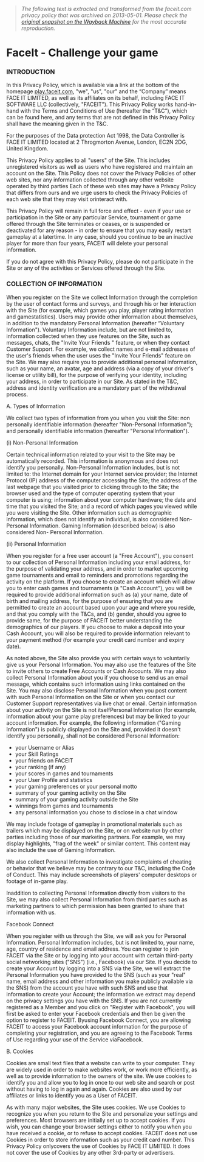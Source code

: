 > *The following text is extracted and transformed from the faceit.com privacy policy that was archived on 2013-05-01. Please check the [original snapshot on the Wayback Machine](https://web.archive.org/web/20130501202111id_/http%3A//faceit.com/privacy) for the most accurate reproduction.*

# FaceIt - Challenge your game

### INTRODUCTION

In this Privacy Policy, which is available via a link at the bottom of the homepage [play.faceit.com](https://web.archive.org/web/20130501202111id_/http%3A//faceit.com/play.faceit.com), "we", "us", "our" and the “Company” means FACE IT LIMITED, as well as its affiliates on its behalf, including FACE IT SOFTWARE LLC (collectively, "FACEIT"). This Privacy Policy works hand-in-hand with the Terms and Conditions of Use (hereafter the “T&C”), which can be found here, and any terms that are not defined in this Privacy Policy shall have the meaning given in the T&C.

For the purposes of the Data protection Act 1998, the Data Controller is FACE IT LIMITED located at 2 Throgmorton Avenue, London, EC2N 2DG, United Kingdom.

This Privacy Policy applies to all "users" of the Site. This includes unregistered visitors as well as users who have registered and maintain an account on the Site. This Policy does not cover the Privacy Policies of other web sites, nor any information collected through any other website operated by third parties Each of these web sites may have a Privacy Policy that differs from ours and we urge users to check the Privacy Policies of each web site that they may visit orinteract with.

This Privacy Policy will remain in full force and effect - even if your use or participation in the Site or any particular Service, tournament or game offered through the Site terminates or ceases, or is suspended or deactivated for any reason - in order to ensure that you may easily restart gameplay at a latertime. In any case, should you continue to be an inactive player for more than four years, FACEIT will delete your personal information.

If you do not agree with this Privacy Policy, please do not participate in the Site or any of the activities or Services offered through the Site.

### COLLECTION OF INFORMATION

When you register on the Site we collect Information through the completion by the user of contact forms and surveys, and through his or her interaction with the Site (for example, which games you play, player rating information and gamestatistics). Users may provide other information about themselves, in addition to the mandatory Personal Information (hereafter “Voluntary Information"). Voluntary Information include, but are not limited to, information collected when they use features on the Site, such as messages, chats, the "Invite Your Friends " feature, or when they contact Customer Support. For example, we collect names and e-mail addresses of the user's friends when the user uses the "Invite Your Friends" feature on the Site. We may also require you to provide additional personal information, such as your name, an avatar, age and address (via a copy of your driver's license or utility bill), for the purpose of verifying your identity, including your address, in order to participate in our Site. As stated in the T&C, address and identity verification are a mandatory part of the withdrawal process.

A. Types of Information

We collect two types of information from you when you visit the Site: non personally identifiable information (hereafter "Non-Personal Information"); and personally identifiable information (hereafter "PersonalInformation").

(i) Non-Personal Information

Certain technical information related to your visit to the Site may be automatically recorded. This information is anonymous and does not identify you personally. Non-Personal Information includes, but is not limited to: the Internet domain for your Internet service provider; the Internet Protocol (IP) address of the computer accessing the Site; the address of the last webpage that you visited prior to clicking through to the Site; the browser used and the type of computer operating system that your computer is using; information about your computer hardware; the date and time that you visited the Site; and a record of which pages you viewed while you were visiting the Site. Other information such as demographic information, which does not identify an individual, is also considered Non-Personal Information. Gaming Information (described below) is also considered Non- Personal Information.

(ii) Personal Information

When you register for a free user account (a "Free Account"), you consent to our collection of Personal Information including your email address, for the purpose of validating your address, and in order to market upcoming game tournaments and email to reminders and promotions regarding the activity on the platform. If you choose to create an account which will allow you to enter cash games and tournaments (a "Cash Account"), you will be required to provide additional information such as (a) your name, date of birth and mailing address, for the purpose of ensuring that you are permitted to create an account based upon your age and where you reside, and that you comply with the T&Cs, and (b) gender, should you agree to provide same, for the purpose of FACEIT better understanding the demographics of our players. If you choose to make a deposit into your Cash Account, you will also be required to provide information relevant to your payment method (for example your credit card number and expiry date).

As noted above, the Site also provide you with certain ways to voluntarily give us your Personal Information. You may also use the features of the Site to invite others to create Free Accounts or Cash Accounts. We may also collect Personal Information about you if you choose to send us an email message, which contains such information using links contained on the Site. You may also disclose Personal Information when you post content with such Personal Information on the Site or when you contact our Customer Support representatives via live chat or email. Certain information about your activity on the Site is not itselfPersonal Information (for example, information about your game play preferences) but may be linked to your account information. For example, the following information ("Gaming Information") is publicly displayed on the Site and, provided it doesn't identify you personally, shall not be considered Personal Information:

  * your Username or Alias
  * your Skill Ratings
  * your friends on FACEIT
  * your ranking (if any)
  * your scores in games and tournaments
  * your User Profile and statistics
  * your gaming preferences or your personal motto
  * summary of your gaming activity on the Site
  * summary of your gaming activity outside the Site
  * winnings from games and tournaments
  * any personal information you chose to disclose in a chat window



We may include footage of gameplay in promotional materials such as trailers which may be displayed on the Site, or on website run by other parties including those of our marketing partners. For example, we may display highlights, "frag of the week" or similar content. This content may also include the use of Gaming Information.

We also collect Personal Information to investigate complaints of cheating or behavior that we believe may be contrary to our T&C, including the Code of Conduct. This may include screenshots of players' computer desktops or footage of in-game play.

Inaddition to collecting Personal Information directly from visitors to the Site, we may also collect Personal Information from third parties such as marketing partners to which permission has been granted to share that information with us.

Facebook Connect

When you register with us through the Site, we will ask you for Personal Information. Personal Information includes, but is not limited to, your name, age, country of residence and email address. You can register to join FACEIT via the Site or by logging into your account with certain third-party social networking sites ("SNS") (i.e., Facebook) via our Site. If you decide to create your Account by logging into a SNS via the Site, we will extract the Personal Information you have provided to the SNS (such as your "real" name, email address and other information you make publicly available via the SNS) from the account you have with such SNS and use that information to create your Account; the information we extract may depend on the privacy settings you have with the SNS. If you are not currently registered as a Member and you click on "Register with Facebook", you will first be asked to enter your Facebook credentials and then be given the option to register to FACEIT. Byusing Facebook Connect, you are allowing FACEIT to access your Facebook account information for the purpose of completing your registration, and you are agreeing to the Facebook Terms of Use regarding your use of the Service viaFacebook.

B. Cookies

Cookies are small text files that a website can write to your computer. They are widely used in order to make websites work, or work more efficiently, as well as to provide information to the owners of the site. We use cookies to identify you and allow you to log in once to our web site and search or post without having to log in again and again. Cookies are also used by our affiliates or links to identify you as a User of FACEIT.

As with many major websites, the Site uses cookies. We use Cookies to recognize you when you return to the Site and personalize your settings and preferences. Most browsers are initially set up to accept cookies. If you wish, you can change your browser settings either to notify you when you have received a cookie, or to refuse to accept cookies. FACEIT does not use Cookies in order to store information such as your credit card number. This Privacy Policy onlycovers the use of Cookies by FACE IT LIMITED. It does not cover the use of Cookies by any other 3rd-party or advertisers.
